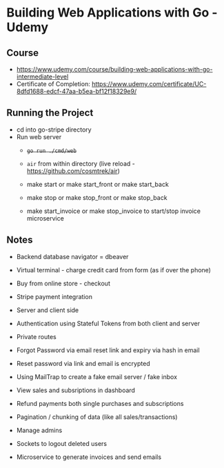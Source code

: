 # Building Web Applications with Go - Udemy
## Course
- https://www.udemy.com/course/building-web-applications-with-go-intermediate-level
- Certificate of Completion: https://www.udemy.com/certificate/UC-8dfd1688-edcf-47aa-b5ea-bf12f18329e9/

## Running the Project
- cd into go-stripe directory
- Run web server
    - ~~`go run ./cmd/web`~~
    - `air` from within directory (live reload - https://github.com/cosmtrek/air)

    - make start or make start_front or make start_back
    - make stop or make stop_front or make stop_back
    - make start_invoice or make stop_invoice to start/stop invoice microservice

## Notes
- Backend database navigator = dbeaver

- Virtual terminal - charge credit card from form (as if over the phone)
- Buy from online store - checkout
- Stripe payment integration
- Server and client side

- Authentication using Stateful Tokens from both client and server
- Private routes

- Forgot Password via email reset link and expiry via hash in email
- Reset password via link and email is encrypted
- Using MailTrap to create a fake email server / fake inbox

- View sales and subsriptions in dashboard

- Refund payments both single purchases and subscriptions

- Pagination / chunking of data (like all sales/transactions)

- Manage admins

- Sockets to logout deleted users

- Microservice to generate invoices and send emails

